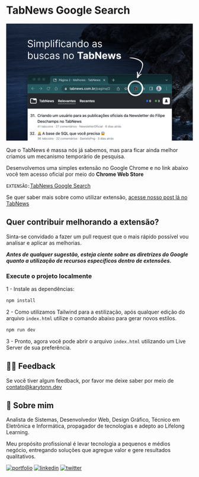 
# TabNews Google Search

![TabNews Google Search](https://raw.githubusercontent.com/Karytonn/tabnews-google-search/main/src/cover-readme.jpg)
 
Que o TabNews é massa nós já sabemos, mas para ficar ainda melhor criamos um mecanismo temporário de pesquisa.
 
Desenvolvemos uma simples extensão no Google Chrome e no link abaixo você tem acesso oficial por meio do **Chrome Web Store**
 
`EXTENSÃO:`[TabNews Google Search](https://chrome.google.com/webstore/detail/tabnews-google-search/mdmnecmcjnlonddbfdhmgcfaggbpdgah)
 
Se quer saber mais sobre como utilizar extensão, [acesse nosso post lá no TabNews](https://www.tabnews.com.br/karytonn/extensao-de-pesquisa-para-o-tabnews)
## Quer contribuir melhorando a extensão?

Sinta-se convidado a fazer um pull request que o mais rápido possível vou analisar e aplicar as melhorias.
 
***Antes de qualquer sugestão, esteja ciente sobre as diretrizes do Google quanto a utilização de recursos específicos dentro de extensões.***

### Execute o projeto localmente
 
1 - Instale as dependências:
 
```bash
npm install
````
 
2 - Como utilizamos Tailwind para a estilização, após qualquer edição do arquivo `index.html` utilize o comando abaixo para gerar novos estilos.
 
```bash
npm run dev
````
    
3 - Pronto, agora você pode abrir o arquivo `index.html` utilizando um Live Server de sua preferência.

## 🙏🏼 Feedback

Se você tiver algum feedback, por favor me deixe saber por meio de contato@karytonn.dev


## 🚀 Sobre mim
Analista de Sistemas, Desenvolvedor Web, Design Gráfico, Técnico em Eletrônica e Informática, propagador de tecnologias e adepto ao Lifelong Learning.

Meu propósito profissional é levar tecnologia a pequenos e médios negócio, entregando soluções que agregue valor e gere resultados qualitativos.

[![portfolio](https://img.shields.io/badge/my_portfolio-000?style=for-the-badge&logo=ko-fi&logoColor=white)](https://karytonn.dev/)
[![linkedin](https://img.shields.io/badge/linkedin-0A66C2?style=for-the-badge&logo=linkedin&logoColor=white)](https://www.linkedin.com/in/karytonn/)
[![twitter](https://img.shields.io/badge/twitter-1DA1F2?style=for-the-badge&logo=twitter&logoColor=white)](https://twitter.com/karytonn/)